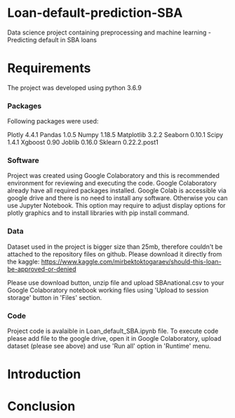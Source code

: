 # Loan-default-prediction-SBA
Data science project containing preprocessing and machine learning - Predicting default in SBA loans

# Requirements

The project was developed using python 3.6.9

### Packages

Following packages were used:

Plotly 4.4.1
Pandas 1.0.5
Numpy 1.18.5
Matplotlib 3.2.2
Seaborn 0.10.1
Scipy 1.4.1
Xgboost 0.90
Joblib 0.16.0
Sklearn 0.22.2.post1

### Software

Project was created using Google Colaboratory and this is recommended environment for reviewing and executing the code. Google Colaboratory already have all required packages installed. Google Colab is accessible via google drive and there is no need to install any software. Otherwise you can use Jupyter Notebook. This option may require to adjust display options for plotly graphics and to install libraries with pip install command.

### Data

Dataset used in the project is bigger size than 25mb, therefore couldn't be attached to the repository files on github. Please download it directly from the kaggle:
https://www.kaggle.com/mirbektoktogaraev/should-this-loan-be-approved-or-denied

Please use download button, unzip file and upload SBAnational.csv to your Google Colaboratory notebook working files using 'Upload to session storage' button in 'Files' section.

### Code

Project code is avalaible in Loan_default_SBA.ipynb file. To execute code please add file to the google drive, open it in Google Colaboratory, upload dataset (please see above) and use 'Run all' option in 'Runtime' menu.


# Introduction


# Conclusion
